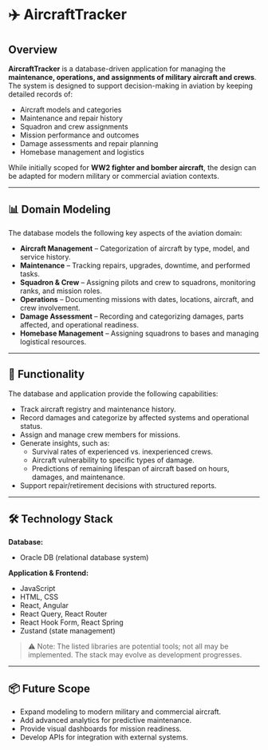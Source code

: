 # ✈️ AircraftTracker

## Overview
**AircraftTracker** is a database-driven application for managing the **maintenance, operations, and assignments of military aircraft and crews**.  
The system is designed to support decision-making in aviation by keeping detailed records of:
- Aircraft models and categories
- Maintenance and repair history
- Squadron and crew assignments
- Mission performance and outcomes
- Damage assessments and repair planning
- Homebase management and logistics

While initially scoped for **WW2 fighter and bomber aircraft**, the design can be adapted for modern military or commercial aviation contexts.

---

## 📊 Domain Modeling
The database models the following key aspects of the aviation domain:

- **Aircraft Management** – Categorization of aircraft by type, model, and service history.  
- **Maintenance** – Tracking repairs, upgrades, downtime, and performed tasks.  
- **Squadron & Crew** – Assigning pilots and crew to squadrons, monitoring ranks, and mission roles.  
- **Operations** – Documenting missions with dates, locations, aircraft, and crew involvement.  
- **Damage Assessment** – Recording and categorizing damages, parts affected, and operational readiness.  
- **Homebase Management** – Assigning squadrons to bases and managing logistical resources.

---

## 🚀 Functionality
The database and application provide the following capabilities:

- Track aircraft registry and maintenance history.  
- Record damages and categorize by affected systems and operational status.  
- Assign and manage crew members for missions.  
- Generate insights, such as:
  - Survival rates of experienced vs. inexperienced crews.  
  - Aircraft vulnerability to specific types of damage.  
  - Predictions of remaining lifespan of aircraft based on hours, damages, and maintenance.  
- Support repair/retirement decisions with structured reports.  

---

## 🛠️ Technology Stack

**Database:**  
- Oracle DB (relational database system)  

**Application & Frontend:**  
- JavaScript  
- HTML, CSS  
- React, Angular  
- React Query, React Router  
- React Hook Form, React Spring  
- Zustand (state management)  

> ⚠️ Note: The listed libraries are potential tools; not all may be implemented. The stack may evolve as development progresses.

---

## 📦 Future Scope
- Expand modeling to modern military and commercial aircraft.  
- Add advanced analytics for predictive maintenance.  
- Provide visual dashboards for mission readiness.  
- Develop APIs for integration with external systems.  